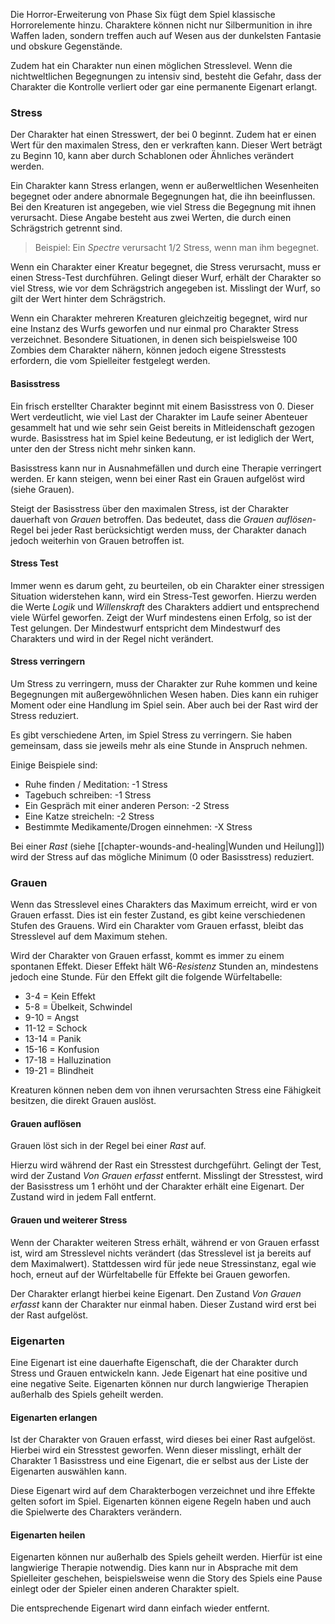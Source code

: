 Die Horror-Erweiterung von Phase Six fügt dem Spiel klassische Horrorelemente hinzu. Charaktere können nicht nur Silbermunition in ihre Waffen laden, sondern treffen auch auf Wesen aus der dunkelsten Fantasie und obskure Gegenstände.

Zudem hat ein Charakter nun einen möglichen Stresslevel. Wenn die nichtweltlichen Begegnungen zu intensiv sind, besteht die Gefahr, dass der Charakter die Kontrolle verliert oder gar eine permanente Eigenart erlangt.

### Stress

Der Charakter hat einen Stresswert, der bei 0 beginnt. Zudem hat er einen Wert für den maximalen Stress, den er verkraften kann. Dieser Wert beträgt zu Beginn 10, kann aber durch Schablonen oder Ähnliches verändert werden.

Ein Charakter kann Stress erlangen, wenn er außerweltlichen Wesenheiten begegnet oder andere abnormale Begegnungen hat, die ihn beeinflussen. Bei den Kreaturen ist angegeben, wie viel Stress die Begegnung mit ihnen verursacht. Diese Angabe besteht aus zwei Werten, die durch einen Schrägstrich getrennt sind.

> Beispiel: Ein *Spectre* verursacht 1/2 Stress, wenn man ihm begegnet.

Wenn ein Charakter einer Kreatur begegnet, die Stress verursacht, muss er einen Stress-Test durchführen. Gelingt dieser Wurf, erhält der Charakter so viel Stress, wie vor dem Schrägstrich angegeben ist. Misslingt der Wurf, so gilt der Wert hinter dem Schrägstrich.

Wenn ein Charakter mehreren Kreaturen gleichzeitig begegnet, wird nur eine Instanz des Wurfs geworfen und nur einmal pro Charakter Stress verzeichnet. Besondere Situationen, in denen sich beispielsweise 100 Zombies dem Charakter nähern, können jedoch eigene Stresstests erfordern, die vom Spielleiter festgelegt werden.

#### Basisstress

Ein frisch erstellter Charakter beginnt mit einem Basisstress von 0. Dieser Wert verdeutlicht, wie viel Last der Charakter im Laufe seiner Abenteuer gesammelt hat und wie sehr sein Geist bereits in Mitleidenschaft gezogen wurde. Basisstress hat im Spiel keine Bedeutung, er ist lediglich der Wert, unter den der Stress nicht mehr sinken kann.

Basisstress kann nur in Ausnahmefällen und durch eine Therapie verringert werden. Er kann steigen, wenn bei einer Rast ein Grauen aufgelöst wird (siehe Grauen).

Steigt der Basisstress über den maximalen Stress, ist der Charakter dauerhaft von *Grauen* betroffen. Das bedeutet, dass die *Grauen auflösen*-Regel bei jeder Rast berücksichtigt werden muss, der Charakter danach jedoch weiterhin von Grauen betroffen ist.

#### Stress Test

Immer wenn es darum geht, zu beurteilen, ob ein Charakter einer stressigen Situation widerstehen kann, wird ein Stress-Test geworfen. Hierzu werden die Werte *Logik* und *Willenskraft* des Charakters addiert und entsprechend viele Würfel geworfen. Zeigt der Wurf mindestens einen Erfolg, so ist der Test gelungen. Der Mindestwurf entspricht dem Mindestwurf des Charakters und wird in der Regel nicht verändert.

#### Stress verringern

Um Stress zu verringern, muss der Charakter zur Ruhe kommen und keine Begegnungen mit außergewöhnlichen Wesen haben. Dies kann ein ruhiger Moment oder eine Handlung im Spiel sein. Aber auch bei der Rast wird der Stress reduziert.

Es gibt verschiedene Arten, im Spiel Stress zu verringern. Sie haben gemeinsam, dass sie jeweils mehr als eine Stunde in Anspruch nehmen.

Einige Beispiele sind:

- Ruhe finden / Meditation: -1 Stress
- Tagebuch schreiben: -1 Stress
- Ein Gespräch mit einer anderen Person: -2 Stress
- Eine Katze streicheln: -2 Stress
- Bestimmte Medikamente/Drogen einnehmen: -X Stress

Bei einer *Rast* (siehe [[chapter-wounds-and-healing|Wunden und Heilung]]) wird der Stress auf das mögliche Minimum (0 oder Basisstress) reduziert.

### Grauen

Wenn das Stresslevel eines Charakters das Maximum erreicht, wird er von Grauen erfasst. Dies ist ein fester Zustand, es gibt keine verschiedenen Stufen des Grauens. Wird ein Charakter vom Grauen erfasst, bleibt das Stresslevel auf dem Maximum stehen.

Wird der Charakter von Grauen erfasst, kommt es immer zu einem spontanen Effekt. Dieser Effekt hält W6-*Resistenz* Stunden an, mindestens jedoch eine Stunde. Für den Effekt gilt die folgende Würfeltabelle:

- 3-4 = Kein Effekt
- 5-8 = Übelkeit, Schwindel
- 9-10 = Angst
- 11-12 = Schock
- 13-14 = Panik
- 15-16 = Konfusion
- 17-18 = Halluzination
- 19-21 = Blindheit

Kreaturen können neben dem von ihnen verursachten Stress eine Fähigkeit besitzen, die direkt Grauen auslöst.

#### Grauen auflösen

Grauen löst sich in der Regel bei einer *Rast* auf.

Hierzu wird während der Rast ein Stresstest durchgeführt. Gelingt der Test, wird der Zustand *Von Grauen erfasst* entfernt. Misslingt der Stresstest, wird der Basisstress um 1 erhöht und der Charakter erhält eine Eigenart. Der Zustand wird in jedem Fall entfernt.

#### Grauen und weiterer Stress

Wenn der Charakter weiteren Stress erhält, während er von Grauen erfasst ist, wird am Stresslevel nichts verändert (das Stresslevel ist ja bereits auf dem Maximalwert). Stattdessen wird für jede neue Stressinstanz, egal wie hoch, erneut auf der Würfeltabelle für Effekte bei Grauen geworfen.

Der Charakter erlangt hierbei keine Eigenart. Den Zustand *Von Grauen erfasst* kann der Charakter nur einmal haben. Dieser Zustand wird erst bei der Rast aufgelöst.

### Eigenarten

Eine Eigenart ist eine dauerhafte Eigenschaft, die der Charakter durch Stress und Grauen entwickeln kann. Jede Eigenart hat eine positive und eine negative Seite. Eigenarten können nur durch langwierige Therapien außerhalb des Spiels geheilt werden.

#### Eigenarten erlangen

Ist der Charakter von Grauen erfasst, wird dieses bei einer Rast aufgelöst. Hierbei wird ein Stresstest geworfen. Wenn dieser misslingt, erhält der Charakter 1 Basisstress und eine Eigenart, die er selbst aus der Liste der Eigenarten auswählen kann.

Diese Eigenart wird auf dem Charakterbogen verzeichnet und ihre Effekte gelten sofort im Spiel. Eigenarten können eigene Regeln haben und auch die Spielwerte des Charakters verändern.

#### Eigenarten heilen

Eigenarten können nur außerhalb des Spiels geheilt werden. Hierfür ist eine langwierige Therapie notwendig. Dies kann nur in Absprache mit dem Spielleiter geschehen, beispielsweise wenn die Story des Spiels eine Pause einlegt oder der Spieler einen anderen Charakter spielt.

Die entsprechende Eigenart wird dann einfach wieder entfernt.